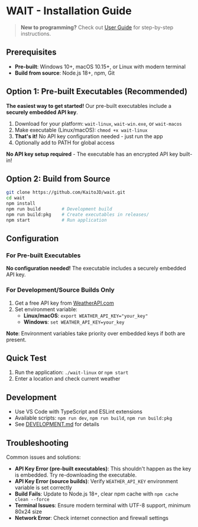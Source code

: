 # WAIT - Installation Guide

> **New to programming?** Check out [User Guide](USER_GUIDE.md) for step-by-step instructions.

## Prerequisites

- **Pre-built**: Windows 10+, macOS 10.15+, or Linux with modern terminal
- **Build from source**: Node.js 18+, npm, Git

## Option 1: Pre-built Executables (Recommended)

**The easiest way to get started!** Our pre-built executables include a **securely embedded API key**.

1. Download for your platform: `wait-linux`, `wait-win.exe`, or `wait-macos`
2. Make executable (Linux/macOS): `chmod +x wait-linux`
3. **That's it!** No API key configuration needed - just run the app
4. Optionally add to PATH for global access

**No API key setup required** - The executable has an encrypted API key built-in!

## Option 2: Build from Source

```bash
git clone https://github.com/KaitoJD/wait.git
cd wait
npm install
npm run build        # Development build
npm run build:pkg    # Create executables in releases/
npm start            # Run application
```

## Configuration

### For Pre-built Executables
**No configuration needed!** The executable includes a securely embedded API key.

### For Development/Source Builds Only
1. Get a free API key from [WeatherAPI.com](https://www.weatherapi.com/)
2. Set environment variable:
   - **Linux/macOS**: `export WEATHER_API_KEY="your_key"`
   - **Windows**: `set WEATHER_API_KEY=your_key`

**Note**: Environment variables take priority over embedded keys if both are present.

## Quick Test

1. Run the application: `./wait-linux` or `npm start`
2. Enter a location and check current weather

## Development

- Use VS Code with TypeScript and ESLint extensions
- Available scripts: `npm run dev`, `npm run build`, `npm run build:pkg`
- See [DEVELOPMENT.md](DEVELOPMENT.md) for details

## Troubleshooting

Common issues and solutions:

- **API Key Error (pre-built executables)**: This shouldn't happen as the key is embedded. Try re-downloading the executable.
- **API Key Error (source builds)**: Verify `WEATHER_API_KEY` environment variable is set correctly
- **Build Fails**: Update to Node.js 18+, clear npm cache with `npm cache clean --force`
- **Terminal Issues**: Ensure modern terminal with UTF-8 support, minimum 80x24 size
- **Network Error**: Check internet connection and firewall settings